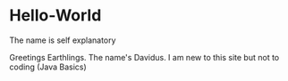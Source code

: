 # Hello-World
The name is self explanatory


Greetings Earthlings.
The name's Davidus. I am new to this site but not to coding (Java Basics)
